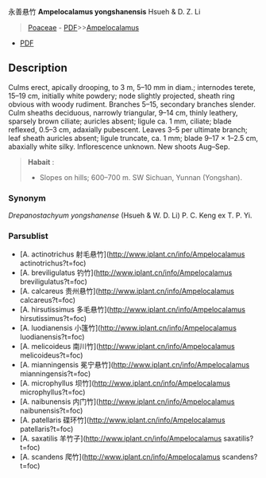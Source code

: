 永善悬竹 **Ampelocalamus yongshanensis** Hsueh & D. Z. Li

> [Poaceae](http://www.iplant.cn/info/Poaceae?t=foc) - [PDF](http://www.iplant.cn/foc/pdf/Poaceae.pdf)>>[Ampelocalamus](http://www.iplant.cn/info/Ampelocalamus?t=foc)
 - [PDF](http://www.iplant.cn/foc/pdf/Ampelocalamus.pdf)

## Description

Culms erect, apically drooping, to 3 m, 5–10 mm in diam.; internodes terete, 15–19 cm, initially white powdery; node slightly projected, sheath ring obvious with woody rudiment. Branches 5–15, secondary branches slender. Culm sheaths deciduous, narrowly triangular, 9–14 cm, thinly leathery, sparsely brown ciliate; auricles absent; ligule ca. 1 mm, ciliate; blade reflexed, 0.5–3 cm, adaxially pubescent. Leaves 3–5 per ultimate branch; leaf sheath auricles absent; ligule truncate, ca. 1 mm; blade 9–17 × 1–2.5 cm, abaxially white silky. Inflorescence unknown. New shoots Aug–Sep.


> **Habait** : 
>* Slopes on hills; 600–700 m. SW Sichuan, Yunnan (Yongshan).

### Synonym
*Drepanostachyum yongshanense* (Hsueh & W. D. Li) P. C. Keng ex T. P. Yi.



### Parsublist

* [A.  actinotrichus  射毛悬竹](http://www.iplant.cn/info/Ampelocalamus actinotrichus?t=foc)
* [A.  breviligulatus  钓竹](http://www.iplant.cn/info/Ampelocalamus breviligulatus?t=foc)
* [A.  calcareus  贵州悬竹](http://www.iplant.cn/info/Ampelocalamus calcareus?t=foc)
* [A.  hirsutissimus  多毛悬竹](http://www.iplant.cn/info/Ampelocalamus hirsutissimus?t=foc)
* [A.  luodianensis  小篷竹](http://www.iplant.cn/info/Ampelocalamus luodianensis?t=foc)
* [A.  melicoideus  南川竹](http://www.iplant.cn/info/Ampelocalamus melicoideus?t=foc)
* [A.  mianningensis  冕宁悬竹](http://www.iplant.cn/info/Ampelocalamus mianningensis?t=foc)
* [A.  microphyllus  坝竹](http://www.iplant.cn/info/Ampelocalamus microphyllus?t=foc)
* [A.  naibunensis  内门竹](http://www.iplant.cn/info/Ampelocalamus naibunensis?t=foc)
* [A.  patellaris  碟环竹](http://www.iplant.cn/info/Ampelocalamus patellaris?t=foc)
* [A.  saxatilis  羊竹子](http://www.iplant.cn/info/Ampelocalamus saxatilis?t=foc)
* [A.  scandens  爬竹](http://www.iplant.cn/info/Ampelocalamus scandens?t=foc)
